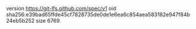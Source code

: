 version https://git-lfs.github.com/spec/v1
oid sha256:e39bad65ffde45cf7828735de0de1e6ea6c854aea583182e947f84b24eb5b252
size 6769
